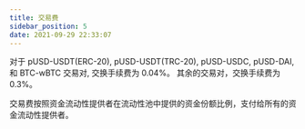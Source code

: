 ```yaml
---
title: 交易费
sidebar_position: 5
date: 2021-09-29 22:33:07
---
```


对于 pUSD-USDT(ERC-20), pUSD-USDT(TRC-20), pUSD-USDC, pUSD-DAI, 和 BTC-wBTC 交易对, 交换手续费为 0.04%。 其余的交易对，交换手续费为0.3%。

交易费按照资金流动性提供者在流动性池中提供的资金份额比例，支付给所有的资金流动性提供者。